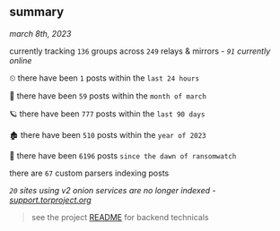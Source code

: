 
## summary
_march 8th, 2023_

currently tracking `136` groups across `249` relays & mirrors - _`91` currently online_

⏲ there have been `1` posts within the `last 24 hours`

🦈 there have been `59` posts within the `month of march`

🪐 there have been `777` posts within the `last 90 days`

🏚 there have been `510` posts within the `year of 2023`

🦕 there have been `6196` posts `since the dawn of ransomwatch`

there are `67` custom parsers indexing posts

_`20` sites using v2 onion services are no longer indexed - [support.torproject.org](https://support.torproject.org/onionservices/v2-deprecation/)_

> see the project [README](https://github.com/joshhighet/ransomwatch#ransomwatch--) for backend technicals
